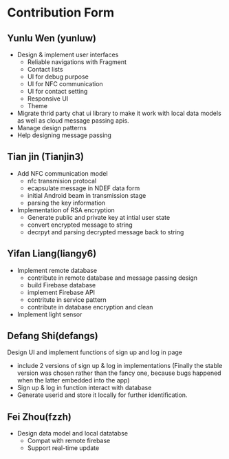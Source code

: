 # Contribution Form

## Yunlu Wen (yunluw)
- Design & implement user interfaces
  - Reliable navigations with Fragment
  - Contact lists 
  - UI for debug purpose
  - UI for NFC communication
  - UI for contact setting
  - Responsive UI
  - Theme
- Migrate thrid party chat ui library to make it work with local data models as well as cloud message passing apis.
- Manage design patterns
- Help designing message passing
## Tian jin (Tianjin3)
- Add NFC communication model
  - nfc transmision protocal
  - ecapsulate message in NDEF data form
  - initial Android beam in transmission stage
  - parsing the key information
- Implementation of RSA encryption
  - Generate public and private key at intial user state
  - convert encrypted message to string
  - decrpyt and parsing decrypted message back to string
  
## Yifan Liang(liangy6)
- Implement remote database
  - contribute in remote database and message passing design
  - build Firebase database
  - implement Firebase API
  - contritute in service pattern
  - contribute in database encryption and clean
- Implement light sensor
## Defang Shi(defangs)
Design UI and implement functions of sign up and log in page
- include 2 versions of sign up & log in implementations (Finally the stable version was chosen rather than the fancy one, because bugs happened when the latter embedded into the app)
- Sign up & log in function interact with database
- Generate userid and store it locally for further identification.

## Fei Zhou(fzzh)
- Design data model and local datatabse
  - Compat with remote firebase
  - Support real-time update 

